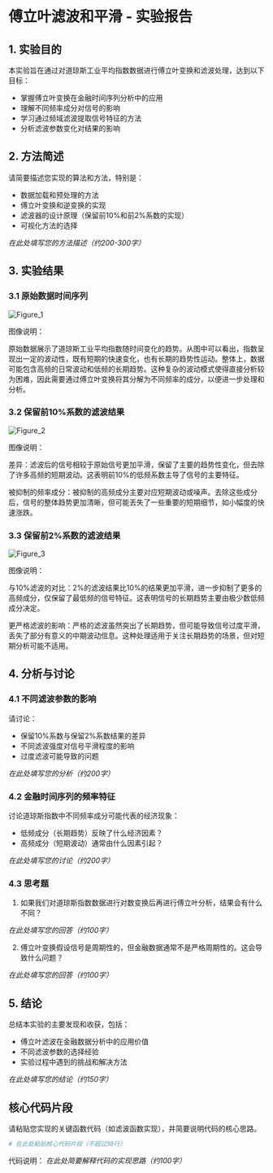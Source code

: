 # 傅立叶滤波和平滑 - 实验报告

## 1. 实验目的

本实验旨在通过对道琼斯工业平均指数数据进行傅立叶变换和滤波处理，达到以下目标：
- 掌握傅立叶变换在金融时间序列分析中的应用
- 理解不同频率成分对信号的影响
- 学习通过频域滤波提取信号特征的方法
- 分析滤波参数变化对结果的影响

## 2. 方法简述

请简要描述您实现的算法和方法，特别是：
- 数据加载和预处理的方法
- 傅立叶变换和逆变换的实现
- 滤波器的设计原理（保留前10%和前2%系数的实现）
- 可视化方法的选择

_在此处填写您的方法描述（约200-300字）_

## 3. 实验结果

### 3.1 原始数据时间序列

![Figure_1](https://github.com/user-attachments/assets/aabff85b-47b2-4c02-8ce9-09034f53ee75)

图像说明：

原始数据展示了道琼斯工业平均指数随时间变化的趋势。从图中可以看出，指数呈现出一定的波动性，既有短期的快速变化，也有长期的趋势性运动。整体上，数据可能包含高频的日常波动和低频的长期趋势。这种复杂的波动模式使得直接分析较为困难，因此需要通过傅立叶变换将其分解为不同频率的成分，以便进一步处理和分析。

### 3.2 保留前10%系数的滤波结果

![Figure_2](https://github.com/user-attachments/assets/54c0a3f7-4a27-4723-9fa1-2fa152aeb289)

图像说明：

差异：滤波后的信号相较于原始信号更加平滑，保留了主要的趋势性变化，但去除了许多高频的短期波动。这表明前10%的低频系数主导了信号的主要特征。

被抑制的频率成分：被抑制的高频成分主要对应短期波动或噪声。去除这些成分后，信号的整体趋势更加清晰，但可能丢失了一些重要的短期细节，如小幅度的快速涨跌。

### 3.3 保留前2%系数的滤波结果

![Figure_3](https://github.com/user-attachments/assets/fe51c226-773a-4659-8e5a-d1b6794b94b3)

图像说明：

与10%滤波的对比：2%的滤波结果比10%的结果更加平滑，进一步抑制了更多的高频成分，仅保留了最低频的信号特征。这表明信号的长期趋势主要由极少数低频成分决定。

更严格滤波的影响：严格的滤波虽然突出了长期趋势，但可能导致信号过度平滑，丢失了部分有意义的中期波动信息。这种处理适用于关注长期趋势的场景，但对短期分析可能不适用。

## 4. 分析与讨论

### 4.1 不同滤波参数的影响

请讨论：
- 保留10%系数与保留2%系数结果的差异
- 不同滤波强度对信号平滑程度的影响
- 过度滤波可能导致的问题

_在此处填写您的分析（约200字）_

### 4.2 金融时间序列的频率特征

讨论道琼斯指数中不同频率成分可能代表的经济现象：
- 低频成分（长期趋势）反映了什么经济因素？
- 高频成分（短期波动）通常由什么因素引起？

_在此处填写您的讨论（约200字）_

### 4.3 思考题

1. 如果我们对道琼斯指数数据进行对数变换后再进行傅立叶分析，结果会有什么不同？

_在此处填写您的回答（约100字）_

2. 傅立叶变换假设信号是周期性的，但金融数据通常不是严格周期性的。这会导致什么问题？

_在此处填写您的回答（约100字）_

## 5. 结论

总结本实验的主要发现和收获，包括：
- 傅立叶滤波在金融数据分析中的应用价值
- 不同滤波参数的选择经验
- 实验过程中遇到的挑战和解决方法

_在此处填写您的结论（约150字）_

## 核心代码片段

请粘贴您实现的关键函数代码（如滤波函数实现），并简要说明代码的核心思路。

```python
# 在此处粘贴核心代码片段（不超过30行）
```

代码说明：
_在此处简要解释代码的实现思路（约100字）_
